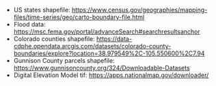 * US states shapefile: https://www.census.gov/geographies/mapping-files/time-series/geo/carto-boundary-file.html
* Flood data: https://msc.fema.gov/portal/advanceSearch#searchresultsanchor
* Colorado counties shapefile: https://data-cdphe.opendata.arcgis.com/datasets/colorado-county-boundaries/explore?location=38.979549%2C-105.550600%2C7.94
* Gunnison County parcels shapefile: https://www.gunnisoncounty.org/324/Downloadable-Datasets
* Digital Elevation Model tif: https://apps.nationalmap.gov/downloader/